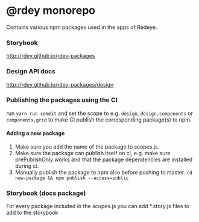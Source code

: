 # @rdey monorepo
Contains various npm packages used in the apps of Redeye.

### Storybook
http://rdey.github.io/rdey-packages

### Design API docs
http://rdey.github.io/rdey-packages/design


### Publishing the packages using the CI
run `yarn run commit` and set the scope to
e.g. `design`, `design,components` or `components,grid` to make CI publish the corresponding package(s) to npm.

#### Adding a new package

1) Make sure you add the name of the package to scopes.js.
2) Make sure the package can publish itself on ci, e.g. make sure prePublishOnly works and that the package dependencies are installed during ci.
3) Manually publish the package to npm also before pushing to master. `cd new-package && npm publish --access=public`

### Storybook (docs package)
For every package included in the scopes.js you can add *.story.js files to add to the storybook
